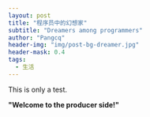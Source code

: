 ```yaml
---
layout: post
title: "程序员中的幻想家"
subtitle: "Dreamers among programmers"
author: "Pangcq"
header-img: "img/post-bg-dreamer.jpg"
header-mask: 0.4
tags:
  - 生活
---
```


This is only a test.

**"Welcome to the producer side!"**

